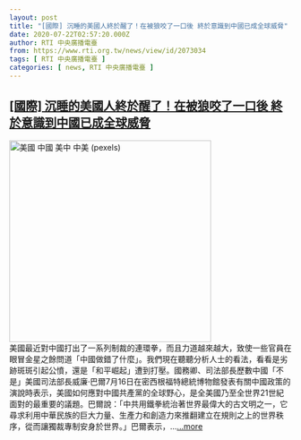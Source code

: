 ```yaml
---
layout: post
title: "[國際] 沉睡的美國人終於醒了！在被狼咬了一口後 終於意識到中國已成全球威脅"
date: 2020-07-22T02:57:20.000Z
author: RTI 中央廣播電臺
from: https://www.rti.org.tw/news/view/id/2073034
tags: [ RTI 中央廣播電臺 ]
categories: [ news, RTI 中央廣播電臺 ]
---
```

<!--1595386640000-->
[[國際] 沉睡的美國人終於醒了！在被狼咬了一口後 終於意識到中國已成全球威脅](https://www.rti.org.tw/news/view/id/2073034)
------

<div>
<img src="https://static.rti.org.tw/assets/thumbnails/2020/06/27/7199f293657b47f962952a3217551394.jpg" width="360" alt="美國 中國 美中 中美 (pexels)" title="美國 中國 美中 中美 (pexels)"><br>美國最近對中國打出了一系列制裁的連環拳，而且力道越來越大，致使一些官員在眼冒金星之餘問道「中國做錯了什麼」。我們現在聽聽分析人士的看法，看看是劣跡斑斑引起公憤，還是「和平崛起」遭到打壓。國務卿、司法部長歷數中國「不是」美國司法部長威廉&middot;巴爾7月16日在密西根福特總統博物館發表有關中國政策的演說時表示，美國如何應對中國共產黨的全球野心，是全美國乃至全世界21世紀面對的最重要的議題。巴爾說：「中共用鐵拳統治著世界最偉大的古文明之一，它尋求利用中華民族的巨大力量、生產力和創造力來推翻建立在規則之上的世界秩序，從而讓獨裁專制安身於世界。」巴爾表示，...<a target="_blank" href="https://www.rti.org.tw/news/view/id/2073034">...more</a>
</div>
